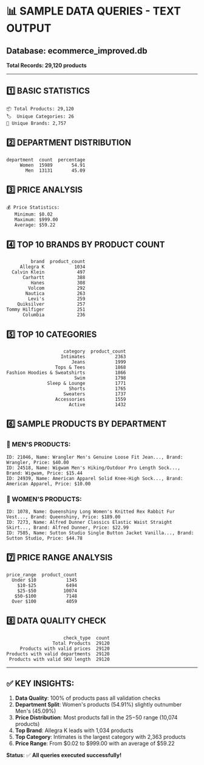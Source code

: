 # 📊 **SAMPLE DATA QUERIES - TEXT OUTPUT**

## **Database: ecommerce_improved.db**
**Total Records: 29,120 products**

---

## **1️⃣ BASIC STATISTICS**
```
📦 Total Products: 29,120
🏷️  Unique Categories: 26
🏪 Unique Brands: 2,757
```

## **2️⃣ DEPARTMENT DISTRIBUTION**
```
department  count  percentage
     Women  15989       54.91
       Men  13131       45.09
```

## **3️⃣ PRICE ANALYSIS**
```
💰 Price Statistics:
   Minimum: $0.02
   Maximum: $999.00
   Average: $59.22
```

## **4️⃣ TOP 10 BRANDS BY PRODUCT COUNT**
```
         brand  product_count
     Allegra K           1034
  Calvin Klein            497
      Carhartt            388
         Hanes            308
        Volcom            292
       Nautica            263
        Levi's            259
    Quiksilver            257
Tommy Hilfiger            251
      Columbia            236
```

## **5️⃣ TOP 10 CATEGORIES**
```
                     category  product_count
                    Intimates           2363
                        Jeans           1999
                  Tops & Tees           1868
Fashion Hoodies & Sweatshirts           1866
                         Swim           1798
               Sleep & Lounge           1771
                       Shorts           1765
                     Sweaters           1737
                  Accessories           1559
                       Active           1432
```

## **6️⃣ SAMPLE PRODUCTS BY DEPARTMENT**

### **👔 MEN'S PRODUCTS:**
```
ID: 21046, Name: Wrangler Men's Genuine Loose Fit Jean..., Brand: Wrangler, Price: $40.00
ID: 24518, Name: Wigwam Men's Hiking/Outdoor Pro Length Sock..., Brand: Wigwam, Price: $15.44
ID: 24939, Name: American Apparel Solid Knee-High Sock..., Brand: American Apparel, Price: $10.00
```

### **👗 WOMEN'S PRODUCTS:**
```
ID: 1078, Name: Queenshiny Long Women's Knitted Rex Rabbit Fur Vest..., Brand: Queenshiny, Price: $189.00
ID: 7273, Name: Alfred Dunner Classics Elastic Waist Straight Skirt..., Brand: Alfred Dunner, Price: $22.99
ID: 7585, Name: Sutton Studio Single Button Jacket Vanilla..., Brand: Sutton Studio, Price: $44.78
```

## **7️⃣ PRICE RANGE ANALYSIS**
```
price_range  product_count
  Under $10           1345
    $10-$25           6494
    $25-$50          10074
   $50-$100           7148
  Over $100           4059
```

## **8️⃣ DATA QUALITY CHECK**
```
                     check_type  count
                 Total Products  29120
     Products with valid prices  29120
Products with valid departments  29120
 Products with valid SKU length  29120
```

---

## **✅ KEY INSIGHTS:**

1. **Data Quality**: 100% of products pass all validation checks
2. **Department Split**: Women's products (54.91%) slightly outnumber Men's (45.09%)
3. **Price Distribution**: Most products fall in the $25-$50 range (10,074 products)
4. **Top Brand**: Allegra K leads with 1,034 products
5. **Top Category**: Intimates is the largest category with 2,363 products
6. **Price Range**: From $0.02 to $999.00 with an average of $59.22

**Status**: ✅ **All queries executed successfully!** 